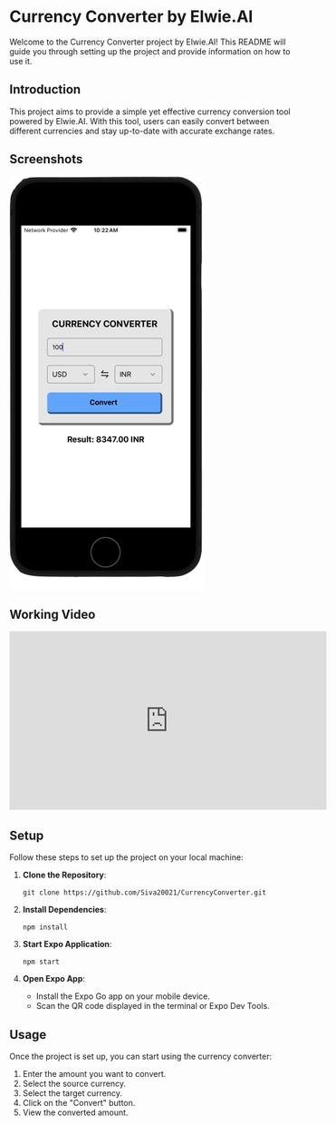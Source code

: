 # Currency Converter by Elwie.AI

Welcome to the Currency Converter project by Elwie.AI! This README will guide you through setting up the project and provide information on how to use it.

## Introduction

This project aims to provide a simple yet effective currency conversion tool powered by Elwie.AI. With this tool, users can easily convert between different currencies and stay up-to-date with accurate exchange rates.

## Screenshots

<img src="/ReadmeAssets/ss.png" alt="Screenshot Description">

## Working Video

<iframe width="560" height="315" src="https://www.loom.com/embed/2e7879c66fb24c4cb60b3b62f58dc040" frameborder="0" allowfullscreen></iframe>

## Setup

Follow these steps to set up the project on your local machine:

1. **Clone the Repository**: 
   ```
   git clone https://github.com/Siva20021/CurrencyConverter.git
   ```
   
2. **Install Dependencies**: 
   ```
   npm install
   ```

3. **Start Expo Application**:
   ```
   npm start
   ```
   
4. **Open Expo App**:
   - Install the Expo Go app on your mobile device.
   - Scan the QR code displayed in the terminal or Expo Dev Tools.

## Usage

Once the project is set up, you can start using the currency converter:

1. Enter the amount you want to convert.
2. Select the source currency.
3. Select the target currency.
4. Click on the "Convert" button.
5. View the converted amount.

